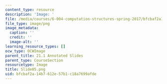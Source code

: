 ```yaml
---
content_type: resource
description: 'Image: '
file: /media/courses/6-004-computation-structures-spring-2017/bfcbaf2a14b7612e57b1c18a7699afde_Slide05.png
file_type: image/png
image_metadata:
  caption: ''
  credit: ''
  image-alt: ''
learning_resource_types: []
ocw_type: OCWImage
parent_title: 21.1 Annotated Slides
parent_type: CourseSection
resourcetype: Image
title: Slide05.png
uid: bfcbaf2a-14b7-612e-57b1-c18a7699afde
---
```

